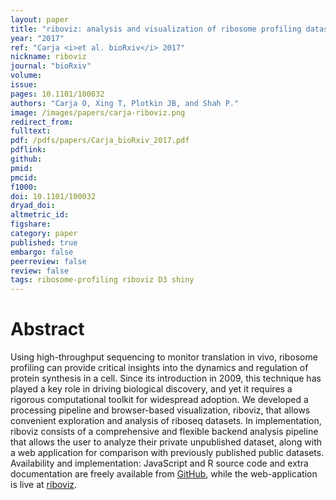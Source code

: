```yaml
---
layout: paper
title: "riboviz: analysis and visualization of ribosome profiling datasets."
year: "2017"
ref: "Carja <i>et al. bioRxiv</i> 2017"
nickname: riboviz
journal: "bioRxiv"
volume: 
issue: 
pages: 10.1101/100032
authors: "Carja O, Xing T, Plotkin JB, and Shah P."
image: /images/papers/carja-riboviz.png
redirect_from: 
fulltext: 
pdf: /pdfs/papers/Carja_bioRxiv_2017.pdf
pdflink: 
github: 
pmid: 
pmcid: 
f1000: 
doi: 10.1101/100032
dryad_doi: 
altmetric_id: 
figshare: 
category: paper
published: true
embargo: false
peerreview: false
review: false
tags: ribosome-profiling riboviz D3 shiny
---
```

# Abstract 

Using high-throughput sequencing to monitor translation in vivo, ribosome profiling can provide critical insights into the dynamics and regulation of protein synthesis in a cell. Since its introduction in 2009, this technique has played a key role in driving biological discovery, and yet it requires a rigorous computational toolkit for widespread adoption. We developed a processing pipeline and browser-based visualization, riboviz, that allows convenient exploration and analysis of riboseq datasets. In implementation, riboviz consists of a comprehensive and flexible backend analysis pipeline that allows the user to analyze their private unpublished dataset, along with a web application for comparison with previously published public datasets. Availability and implementation: JavaScript and R source code and extra documentation are freely available from [GitHub](https://github.com/shahpr/RiboViz), while the web-application is live at [riboviz](www.riboviz.org).
